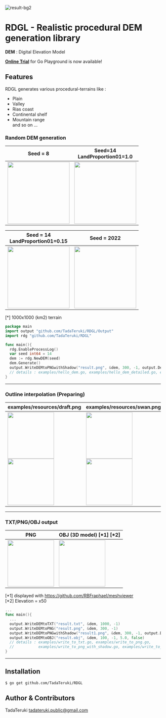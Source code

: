 

![result-bg2](https://user-images.githubusercontent.com/57752033/144701904-1a87e028-6904-4f99-93d4-062fac35c45b.png)

# RDGL - Realistic procedural DEM generation library

**DEM** : Digital Elevation Model

[**Online Trial**](https://go.dev/play/p/g4kX79ADAoY) for Go Playground is now available!

## Features

RDGL generates various procedural-terrains like :
 - Plain
 - Valley
 - Rias coast
 - Continental shelf
 - Mountain range
<br>and so on ...

### Random DEM generation

|Seed = 8|Seed=14<br>LandProportion01=1.0|
|---|---|
|<img src="https://user-images.githubusercontent.com/69315285/146559610-53b8e21f-3574-4cff-a7ee-0b7c13c32c13.png" width="200px" height="200px">|<img src="https://user-images.githubusercontent.com/69315285/146560007-9976a0e6-a81e-4533-a7aa-e200611d8a06.png" width="200px" height="200px">|

|Seed = 14<br>LandProportion01=0.15|Seed = 2022|
|---|---|
|<img src="https://user-images.githubusercontent.com/69315285/146560427-846d42d7-1350-4d08-bdcf-3ec0dff7d839.png" width="200px" height="200px">|<img src="https://user-images.githubusercontent.com/69315285/146560806-84541b47-66ef-4229-a95b-e2ce73d6c1b1.png" width="200px" height="200px">|

[*] 1000x1000 (km2) terrain

```go
package main
import output "github.com/TadaTeruki/RDGL/Output"
import rdg "github.com/TadaTeruki/RDGL"

func main(){
  rdg.EnableProcessLog()
  var seed int64 = 14
  dem := rdg.NewDEM(seed)
  dem.Generate()
  output.WriteDEMtoPNGwithShadow("result.png", &dem, 300, -1, output.DefaultShadow(&dem))
  // details : examples/hello_dem.go, examples/hello_dem_detailed.go, examples/write_to_png_with_shadow.go
}
```
___

### Outline interpolation (Preparing)

|examples/resources/draft.png|examples/resources/swan.png|
|---|---|
|<img src="https://user-images.githubusercontent.com/57752033/144703651-cc438a8d-84e3-4ac7-bd37-e10074ad2340.png" height="150px"><br><img src="https://user-images.githubusercontent.com/57752033/144703715-acad18ba-f2c9-4438-aac4-712b112b80e6.png" height="150px">|<img src="https://user-images.githubusercontent.com/57752033/144702040-b51fb5fa-a7f5-4cfb-9bd8-4950b1d05734.jpg" height="150px"><br><img src="https://user-images.githubusercontent.com/57752033/144703435-9a51b668-8640-4ac8-aa9c-0f36871f224d.png" height="150px">|

___

### TXT/PNG/OBJ output

|PNG|OBJ (3D model) [*1] [*2]|
|---|---|
|<img src="https://user-images.githubusercontent.com/57752033/144703530-7a11bd6b-ef2f-4f66-bf7f-e2b42098eedc.png" height="150px">|<img src="https://user-images.githubusercontent.com/57752033/144702174-8a3e0c2b-1645-4f2e-a991-e5ac7ea8e615.gif" height="150px">|

[*1] displayed with https://github.com/RBFraphael/meshviewer <br>
[*2] Elevation = x50

```go
...
func main(){
  ...
  output.WriteDEMtoTXT("result.txt", &dem, 1000, -1)
  output.WriteDEMtoPNG("result.png", &dem, 300, -1)
  output.WriteDEMtoPNGwithShadow("result1.png", &dem, 300, -1, output.DefaultShadow(&dem))
  output.WriteDEMtoOBJ("result.obj", &dem, 100, -1, 5.0, false)
  // details : examples/write_to_txt.go, examples/write_to_png.go,
  //           examples/write_to_png_with_shadow.go, examples/write_to_obj.go
}
```

___

## Installation

```
$ go get github.com/TadaTeruki/RDGL
```

## Author & Contributors

TadaTeruki tadateruki.public@gmail.com

